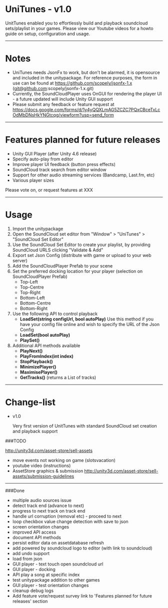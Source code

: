 UniTunes - v1.0
=========

UnitTunes enabled you to effortlessly build and playback soundcloud sets/playlist in your games. Please view our Youtube videos for a howto guide on setup, configuration and usage.

---

Notes
===

- UniTunes needs JsonFx to work, but don't be alarmed, it is opensource and included in the unitypackage. For reference purposes, the form in use can be found at https://github.com/scopely/jsonfx-1.x (git@github.com:scopely/jsonfx-1.x.git)
- Currently, the SoundCloudPlayer uses OnGUI for rendering the player UI - a future updated will include Unity GUI support
- Please submit any feedback or feature request at https://docs.google.com/forms/d/1y4yQQXLmAG5ZCZC7PQxCBceTxLcOdMbDNsHkYNGtcqg/viewform?usp=send_form

---

Features planned for future releases
===
- Unity GUI Player (after Unity 4.6 release)
- Specify auto-play from editor
- Improve player UI feedback (button press effects)
- SoundCloud track search from editor window
- Support for other audio streaming services (Bandcamp, Last.fm, etc)
- Various player sizes

Please vote on, or request features at XXX

---

Usage
===

1. Import the unitypackage
2. Open the SoundCloud set editor from "Window" > "UniTunes" > "SoundCloud Set Editor"
3. Use the SoundCloud Set Editor to create your playlist, by providing SoundCloud URLS clicking "Validate & Add"
4. Export set Json Config (distribute with game or upload to your web server)
5. Add the SoundCloudPlayer Prefab to your scene
6. Set the preferred docking location for your player (selection on SoundCloudPlayer Prefab)
	- Top-Left 
	- Top-Centre
	- Top-Right
	- Bottom-Left
	- Bottom-Centre
	- Bottom-Right
7. Use the following API to control playback
	- __LoadSet(string configUrl, bool autoPlay)__
	  Use this method if you have your config file online and wish to specify the URL of the Json Config
	- __LoadSet(bool autoPlay)__
	- __PlaySet()__
8. Additional API methods available
	- __PlayNext()__
	- __PlayFromIndex(int index)__
	- __StopPlayback()__
	- __MinimizePlayer()__
	- __MaximisePlayer()__
	- __GetTracks()__ (returns a List of tracks)

---

Change-list
===
- v1.0

  Very first version of UnitTunes with standard SoundCloud set creation and playback support


###TODO

http://unity3d.com/asset-store/sell-assets

- move events not working on game (slotsvacation)
- youtube video (instructions)
- AssetStore graphics & submission http://unity3d.com/asset-store/sell-assets/submission-guidelines

---

###Done

- multiple audio sources issue
- detect track end (advance to next)
- progress to next track on track end
- handle url corruption (removal etc) - proceed to next
- loop checkbox value change detection with save to json
- screen orientation changes
- improved API access
- document API methods
- persist editor data on assetdatabase refresh
- add powered by soundcloud logo to editor (with link to soundcloud)
- add undo support
- load from json
- GUI player - text touch open soundcloud url
- GUI player - docking
- API play a song at specific index
- test unitypackage addition to other games
- GUI player - test orientation changes
- cleanup debug logs
- Add feature vote/request survey link to 'Features planned for future releases' section